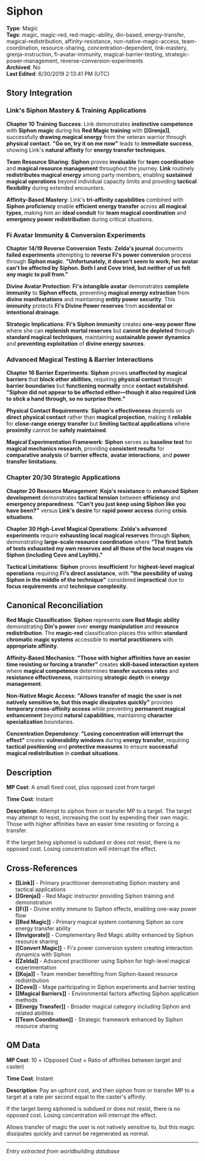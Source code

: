 # Siphon

**Type**: Magic  
**Tags**: magic, magic-red, red-magic-ability, din-based, energy-transfer, magical-redistribution, affinity-resistance, non-native-magic-access, team-coordination, resource-sharing, concentration-dependent, link-mastery, grenja-instruction, fi-avatar-immunity, magical-barrier-testing, strategic-power-management, reverse-conversion-experiments  
**Archived**: No  
**Last Edited**: 6/30/2019 2:13:41 PM (UTC)

## Story Integration

### Link's Siphon Mastery & Training Applications
**Chapter 10 Training Success**: Link demonstrates **instinctive competence** with **Siphon magic** during his **Red Magic training** with **[[Grenja]]**, successfully **drawing magical energy** from the veteran warrior through **physical contact**. **"Go on, try it on me now"** leads to **immediate success**, showing Link's **natural affinity** for **energy transfer techniques**.

**Team Resource Sharing**: **Siphon** proves **invaluable** for **team coordination** and **magical resource management** throughout the journey. **Link** routinely **redistributes magical energy** among party members, enabling **sustained magical operations** beyond individual capacity limits and providing **tactical flexibility** during extended encounters.

**Affinity-Based Mastery**: Link's **tri-affinity capabilities** combined with **Siphon proficiency** enable **efficient energy transfer** across **all magical types**, making him an **ideal conduit** for **team magical coordination** and **emergency power redistribution** during critical situations.

### Fi Avatar Immunity & Conversion Experiments
**Chapter 14/19 Reverse Conversion Tests**: **Zelda's journal** documents **failed experiments** attempting to **reverse Fi's power conversion** process through **Siphon magic**. **"Unfortunately, it doesn't seem to work; her avatar can't be affected by Siphon. Both I and Cove tried, but neither of us felt any magic to pull from."**

**Divine Avatar Protection**: **Fi's intangible avatar** demonstrates **complete immunity** to **Siphon effects**, preventing **magical energy extraction** from **divine manifestations** and maintaining **entity power security**. This **immunity** protects **Fi's Divine Power reserves** from **accidental or intentional drainage**.

**Strategic Implications**: **Fi's Siphon immunity** creates **one-way power flow** where she can **replenish mortal reserves** but **cannot be depleted** through **standard magical techniques**, maintaining **sustainable power dynamics** and **preventing exploitation** of **divine energy sources**.

### Advanced Magical Testing & Barrier Interactions
**Chapter 16 Barrier Experiments**: **Siphon** proves **unaffected by magical barriers** that **block other abilities**, requiring **physical contact** through **barrier boundaries** but **functioning normally** once **contact established**. **"Siphon did not appear to be affected either—though it also required Link to stick a hand through, so no surprise there."**

**Physical Contact Requirements**: **Siphon's effectiveness** depends on **direct physical contact** rather than **magical projection**, making it **reliable** for **close-range energy transfer** but **limiting tactical applications** where **proximity** cannot be **safely maintained**.

**Magical Experimentation Framework**: **Siphon** serves as **baseline test** for **magical mechanics research**, providing **consistent results** for **comparative analysis** of **barrier effects**, **avatar interactions**, and **power transfer limitations**.

### Chapter 20/30 Strategic Applications
**Chapter 20 Resource Management**: **Koja's resistance** to **enhanced Siphon development** demonstrates **tactical tension** between **efficiency** and **emergency preparedness**. **"Can't you just keep using Siphon like you have been?"** versus **Link's desire** for **rapid power access** during **crisis situations**.

**Chapter 30 High-Level Magical Operations**: **Zelda's advanced experiments** require **exhausting local magical reserves** through **Siphon**, demonstrating **large-scale resource coordination** where **"The first batch of tests exhausted my own reserves and all those of the local mages via Siphon (including Cove and Laylith)."**

**Tactical Limitations**: **Siphon** proves **insufficient** for **highest-level magical operations** requiring **Fi's direct assistance**, with **"the possibility of using Siphon in the middle of the technique"** considered **impractical** due to **focus requirements** and **technique complexity**.

## Canonical Reconciliation

**Red Magic Classification**: **Siphon** represents **core Red Magic ability** demonstrating **Din's power** over **energy manipulation** and **resource redistribution**. The **magic-red** classification places this within **standard chromatic magic systems** accessible to **mortal practitioners** with **appropriate affinity**.

**Affinity-Based Mechanics**: **"Those with higher affinities have an easier time resisting or forcing a transfer"** creates **skill-based interaction system** where **magical competence** determines **transfer success rates** and **resistance effectiveness**, maintaining **strategic depth** in **energy management**.

**Non-Native Magic Access**: **"Allows transfer of magic the user is not natively sensitive to, but this magic dissipates quickly"** provides **temporary cross-affinity access** while preventing **permanent magical enhancement** beyond **natural capabilities**, maintaining **character specialization** boundaries.

**Concentration Dependency**: **"Losing concentration will interrupt the effect"** creates **vulnerability windows** during **energy transfer**, requiring **tactical positioning** and **protective measures** to ensure **successful magical redistribution** in **combat situations**.

## Description
**MP Cost**:
A small fixed cost, plus opposed cost from target

**Time Cost**:
Instant

**Description**:
Attempt to siphon from or transfer MP to a target. The target may attempt to resist, increasing the cost by expending their own magic. Those with higher affinities have an easier time resisting or forcing a transfer.

If the target being siphoned is subdued or does not resist, there is no opposed cost. Losing concentration will interrupt the effect.

## Cross-References
- **[[Link]]** - Primary practitioner demonstrating Siphon mastery and tactical applications
- **[[Grenja]]** - Red Magic instructor providing Siphon training and demonstration
- **[[Fi]]** - Divine entity immune to Siphon effects, enabling one-way power flow
- **[[Red Magic]]** - Primary magical system containing Siphon as core energy transfer ability
- **[[Invigorate]]** - Complementary Red Magic ability enhanced by Siphon resource sharing
- **[[Convert Magic]]** - Fi's power conversion system creating interaction dynamics with Siphon
- **[[Zelda]]** - Advanced practitioner using Siphon for high-level magical experimentation
- **[[Koja]]** - Team member benefiting from Siphon-based resource redistribution
- **[[Cove]]** - Mage participating in Siphon experiments and barrier testing
- **[[Magical Barriers]]** - Environmental factors affecting Siphon application methods
- **[[Energy Transfer]]** - Broader magical category including Siphon and related abilities
- **[[Team Coordination]]** - Strategic framework enhanced by Siphon resource sharing

## QM Data
**MP Cost**:
10 + (Opposed Cost × Ratio of affinities between target and caster)

**Time Cost**:
Instant

**Description**:
Pay an upfront cost, and then siphon from or transfer MP to a target at a rate per second equal to the caster's affinity.

If the target being siphoned is subdued or does not resist, there is no opposed cost. Losing concentration will interrupt the effect.

Allows transfer of magic the user is not natively sensitive to, but this magic dissipates quickly and cannot be regenerated as normal.

---
*Entry extracted from worldbuilding database*

